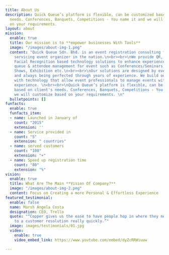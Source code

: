 ```yaml
---
title: About Us
description: Quick Queue’s platform is flexible, can be customized based on client’s
  needs. Conferences, Banquets, Competitions - You name it and we will customize based
  on your requirements.
layout: about
mission:
  enable: true
  title: Our mission is to **empower businesses With Tools**
  image: "/images/about-img-1.png"
  content: "Quick Queue Sdn. Bhd. is an event registration consulting firm in Malaysia
    servicing event organizer in the nation.\n<br><br>\nWe provide QR, RFID, NFC &
    Facial Recognition based technology solutions to enhance experience of registration,
    queue & attendee management for event such as Conferences/Seminars, Banquet, Road
    Shows, Exhibition etc.\n<br><br>\nOur solutions are designed by event professionals
    and always being perfected through years of experience. We build our platform
    with technology that allow event professionals to manage events with seamless
    experience. \n<br><br>\nQuick Queue’s platform is flexible, can be customized
    based on client's needs. Conferences, Banquets, Competitions - You name it and
    we will customize based on your requirements. \n"
  bulletpoints: []
funfacts:
  enable: true
  funfacts_item:
  - name: Launched in January of
    count: "2015"
    extension: ''
  - name: Service provided in
    count: "5"
    extension: " countries"
  - name: served customers
    count: "100"
    extension: "+"
  - name: Speed up registration time
    count: "80"
    extension: "%"
vision:
  enable: true
  title: What Are The Main **Vision Of Company?**
  image: "/images/about-img-2.png"
  content: Focus on Creating a more Personal & Effortless Experience
featured_testimonial:
  enable: false
  name: Marsh Angela Costa
  designation: CEO, Trello
  quote: "“Copper gives us the ease to have people hop in where they need to, to get
    to a customer resolution really quickly.”"
  image: images/testimonials/01.jpg
  video:
    enable: true
    video_embed_link: https://www.youtube.com/embed/dyZcRRWiuuw

---
```

